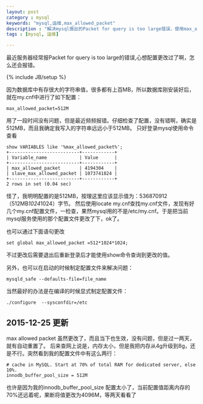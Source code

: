 ```yaml
---
layout: post
category : mysql 
keywords: "mysql,运维,max_allowed_packet"
description : "解决mysql报出的Packet for query is too large错误，使用max_allowed_packet配置。"
tags : [mysql, 运维]

---
```


 最近服务器经常报Packet for query is too large的错误,心想配置更改过了啊，怎么还会报错。
<!--break-->

{% include JB/setup %}

因为数据库中有存很大的字符串值，很多都有上百MB，所以数据库刚安装好后，就在my.cnf中进行了如下配置：

    max_allowed_packet=512M
    
用了一段时间没有问题，但是最近频频报错。仔细检查了配置，没有错啊，确实是512MB，而且我确定我写入的字符串远远小于512MB。
只好登录mysql使用命令查看
    
    show VARIABLES like '%max_allowed_packet%';
    +--------------------------+------------+
    | Variable_name            | Value      |
    +--------------------------+------------+
    | max_allowed_packet       | 4194304    |
    | slave_max_allowed_packet | 1073741824 |
    +--------------------------+------------+
    2 rows in set (0.04 sec)

怪了，我明明配置的是512MB，按理这里应该显示值为：536870912 （512MB*1024*1024）字节。
然后使用locate my.cnf查找my.cnf文件，发现有好几个my.cnf配置文件，一检查，果然mysql用的不是/etc/my.cnf。于是把当前mysql服务使用的那个配置文件更改了下，ok了。

也可以通过下面语句更改

    set global max_allowed_packet =512*1024*1024;
    
不过更改后需要退出后重新登录后才能使用show命令查询到更改的值。

另外，也可以在启动的时候制定配置文件来解决问题：

    mysqld_safe --defaults-file=file_name
    
当然最好的办法是在编译的时候显式制定配置文件：

    ./configure  --sysconfdir=/etc 

## 2015-12-25 更新

max allowed packet 虽然更改了，而且当下也生效，没有问题，但是过一两天，就有自动重置了。
后来查网上说是，内存太小，但是我把内存从4g升级到8g，还是不行。突然看到我的配置文件中有这么两行：

	# cache in MySQL. Start at 70% of total RAM for dedicated server, else 10%.
	innodb_buffer_pool_size = 512M

也许是因为我的innodb_buffer_pool_size 配置太小了，当前配置值距离内存的70%还远着呢，果断将值更改为4096M，等两天看看了

        
